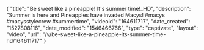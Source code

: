 {
    "title": "Be sweet like a pineapple! It's summer time!_HD",
    "description": "Summer is here and Pineapples have invaded Macys! #macys #macysstylecrew #summertime",
    "videoid": "164611717",
    "date_created": "1527808116",
    "date_modified": "1546466766",
    "type": "captivate",
    "layout": "video",
    "url": "\/v\/be-sweet-like-a-pineapple-its-summer-time-hd\/164611717"
}